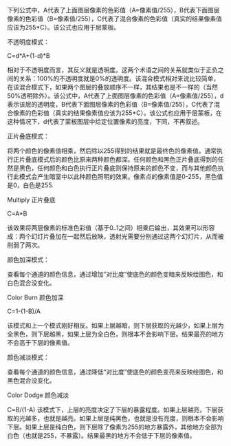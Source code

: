  下列公式中，A代表了上面图层像素的色彩值（A=像素值/255），B代表下面图层像素的色彩值（B=像素值/255），C代表了混合像素的色彩值（真实的结果像素值应该为255*C）。该公式也应用于层蒙板。

        

不透明度模式：

C=d*A+(1-d)*B

相对于不透明度而言，其反义就是透明度。这两个术语之间的关系就类似于正负之间的关系：100%的不透明度就是0%的透明度。该混合模式相对来说比较简单，在该混合模式下，如果两个图层的叠放顺序不一样，其结果也是不一样的（当然50%透明除外）。该公式中，A代表了上面图层像素的色彩值（A=像素值/255），d表示该层的透明度，B代表下面图层像素的色彩值（B=像素值/255），C代表了混合像素的色彩值（真实的结果像素值应该为255*C）。该公式也应用于层蒙板，在这种情况下，d代表了蒙板图层中给定位置像素的亮度，下同，不再叙述。


正片叠底模式：

将两个颜色的像素值相乘，然后除以255得到的结果就是最终色的像素值。通常执行正片叠底模式后的颜色比原来两种颜色都深。任何颜色和黑色正片叠底得到的任然是黑色，任何颜色和白色执行正片叠底则保持原来的颜色不变，而与其他颜色执行此模式会产生暗室中以此种颜色照明的效果。像素点的像素值是0-255，黑色值是0，白色是255.

Multiply 正片叠底

C=A*B

该效果将两层像素的标准色彩值（基于0..1之间）相乘后输出，其效果可以形容成：两个幻灯片叠加在一起然后放映，透射光需要分别通过这两个幻灯片，从而被削弱了两次。

颜色加深模式：

查看每个通道的颜色信息，通过增加“对比度”使底色的颜色变暗来反映绘图色，和白色混合没变化。

Color Burn 颜色加深

C=1-(1-B)/A

该模式和上一个模式刚好相反。如果上层越暗，则下层获取的光越少，如果上层为全黑色，则下层越黑，如果上层为全白色，则根本不会影响下层。结果最亮的地方不会高于下层的像素值。

颜色减淡模式：

查看每个通道的颜色信息，通过降低“对比度”使底色的颜色变亮来反映绘图色，和黑色混合没变化。

Color Dodge 颜色减淡

C=B/(1-A)
该模式下，上层的亮度决定了下层的暴露程度。如果上层越亮，下层获取的光越多，也就是越亮。如果上层是纯黑色，也就是没有亮度，则根本不会影响下层。如果上层是纯白色，则下层除了像素为255的地方暴露外，其他地方全部为白色（也就是255，不暴露）。结果最黑的地方不会低于下层的像素值。